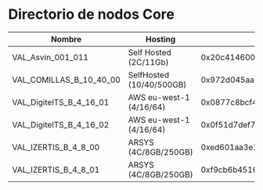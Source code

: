 # Directorio de nodos Core
| Nombre                      | Hosting                  | Node Address  | Enode |
| ---                         | ---                      | ---           | ---   |
| VAL_Asvin_001_011           | Self Hosted (2C/11Gb)    | 0x20c414600c07a4deb48688e151fcb77a000b0160 | enode://3888fc42477c570348df07ab3013e72e438099e27ea90d9c2357d4daf9091954ebdfb8874fb6691b5f0230ca57fce95aa4baf5e1cb911ddfbb7c2e45d6514b7b@35.234.104.3:30303 |
| VAL_COMILLAS_B_10_40_00 | SelfHosted (10/40/500GB) | 0x972d045aa74a6c7b1e975436e5d53b1ccfbfd06d | enode://7e2c17dcf07ea21c6d18adf02cb0d83d4c009214b409e62e0179e81db44d108c98f594d7693129128840bbcc850cfc1014f08291b19cae50ca07b3f6b3a27184@130.206.64.5:30303 |
| VAL_DigitelTS_B_4_16_01 | AWS eu-west-1 (4/16/64) | 0x0877c8bcf4f571bf79bfa08fa6416141f516b7e6 | enode://7a5642a3f6a17c3ef99e2a1176efeb52951eb4d4363ac3c2900efd5ae96e7ebac3fa9986021a89c99d35cff2bf2ecaa210603014bef6d4cc68b0d4c42aa2503f@176.34.235.103:30303 |
| VAL_DigitelTS_B_4_16_02 | AWS eu-west-1 (4/16/64) | 0x0f51d7def71eeb0cdc3ae3f47a734ad65d0cbe79 | enode://b75a58dba693a32bb6d0aeb7f4a1f8c5e749088992570588140b47244990f8b9195a365d18c5168a4a1c21f0b22cf988dc037ec4b8df0caf063d5ad14d77e795@54.228.169.138:30303 |
| VAL_IZERTIS_B_4_8_00        | ARSYS (4C/8GB/250GB)     | 0xed601aa3e136af9ffa623d59ac497420ce95a51e | enode://5355d8e4821fe8cebc7203b778d4625fca2d2e754b186dd301032f4386af0336087e442d70c332a27bf072c0bd817ba561f24dcd849c408b0111828f0ca373df@82.223.132.54:30303 |
| VAL_IZERTIS_B_4_8_01        | ARSYS (4C/8GB/250GB)     | 0xf9cb6b4516f73a3d59b03c8f14e6ca2146a93ef3 | enode://922646de33e3af723bdd5f9a5e944716859764632008e227329268cbf88015ce43e68450f95383e382dc1ee07ba357564847aea1e4a293e19bd8e62f01f08ce9@85.215.222.27:30303 |